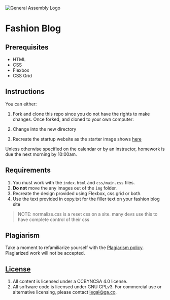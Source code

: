 
![General Assembly Logo](https://camo.githubusercontent.com/1a91b05b8f4d44b5bbfb83abac2b0996d8e26c92/687474703a2f2f692e696d6775722e636f6d2f6b6538555354712e706e67)

# Fashion Blog

## Prerequisites

* HTML
* CSS
* Flexbox
* CSS Grid

## Instructions

You can either: 


1. Fork and clone this repo since you do not have the rights to make changes. Once forked, and cloned to your own computer:

2. Change into the new directory
3. Recreate the startup website as the starter image shows [here](./Design.png)

Unless otherwise specified on the calendar or by an instructor, homework is due
the next morning by 10:00am.

## Requirements

1. You must work with the `index.html` and `css/main.css` files. 
2. **Do not** move the any images out of the `img` folder.
3. Recreate the design provided using Flexbox, css grid or both.
4. Use the text provided in copy.txt for the filler text on your fashion blog site

> NOTE: normalize.css is a reset css on a site. many devs use this to have complete control of their css

## Plagiarism

Take a moment to refamiliarize yourself with the
[Plagiarism policy](https://git.generalassemb.ly/DC-WDI/Administrative/blob/master/plagiarism.md).
Plagiarized work will not be accepted.

## [License](LICENSE)

1.  All content is licensed under a CC­BY­NC­SA 4.0 license.
1.  All software code is licensed under GNU GPLv3. For commercial use or
    alternative licensing, please contact legal@ga.co.
